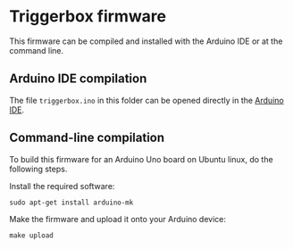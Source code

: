Triggerbox firmware
===================

This firmware can be compiled and installed with the Arduino IDE or at
the command line.

Arduino IDE compilation
-----------------------

The file `triggerbox.ino` in this folder can be opened directly in the
[Arduino IDE](http://arduino.cc/en/main/software).

Command-line compilation
------------------------

To build this firmware for an Arduino Uno board on Ubuntu linux, do
the following steps.

Install the required software:

    sudo apt-get install arduino-mk

Make the firmware and upload it onto your Arduino device:

    make upload
